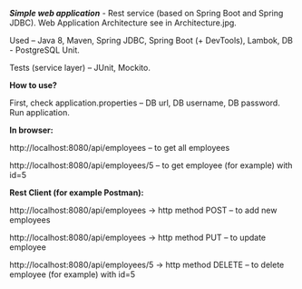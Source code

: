**_Simple web application_** - Rest service (based on Spring Boot and Spring JDBC). Web Application Architecture see in Architecture.jpg.

Used – Java 8, Maven, Spring JDBC, Spring Boot (+ DevTools), Lambok, DB - PostgreSQL Unit.

Tests (service layer) – JUnit, Mockito.

**How to use?**

First, check application.properties – DB url, DB username, DB password. Run application.

**In browser:**

http://localhost:8080/api/employees – to get all employees

http://localhost:8080/api/employees/5 – to get employee (for example) with id=5

**Rest Client (for example Postman):**

http://localhost:8080/api/employees -> http method POST – to add new employees

http://localhost:8080/api/employees -> http method PUT – to update employee

http://localhost:8080/api/employees/5 -> http method DELETE – to delete employee (for example) with id=5
